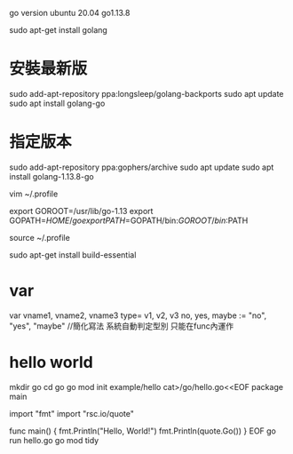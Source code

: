 go version
ubuntu 20.04 go1.13.8

sudo apt-get install golang

# 安裝最新版
sudo add-apt-repository ppa:longsleep/golang-backports
sudo apt update
sudo apt install golang-go

# 指定版本
sudo add-apt-repository ppa:gophers/archive
sudo apt update
sudo apt install golang-1.13.8-go


vim ~/.profile

export GOROOT=/usr/lib/go-1.13
export GOPATH=$HOME/go
export PATH=$GOPATH/bin:$GOROOT/bin:$PATH

source ~/.profile

sudo apt-get install build-essential

# var
var vname1, vname2, vname3 type= v1, v2, v3
no, yes, maybe := "no", "yes", "maybe"    //簡化寫法 系統自動判定型別 只能在func內運作

# hello world
mkdir go
cd go
go mod init example/hello
cat>/go/hello.go<<EOF
package main

import "fmt"
import "rsc.io/quote"

func main() {
    fmt.Println("Hello, World!")
    fmt.Println(quote.Go())
}
EOF
go run hello.go
go mod tidy